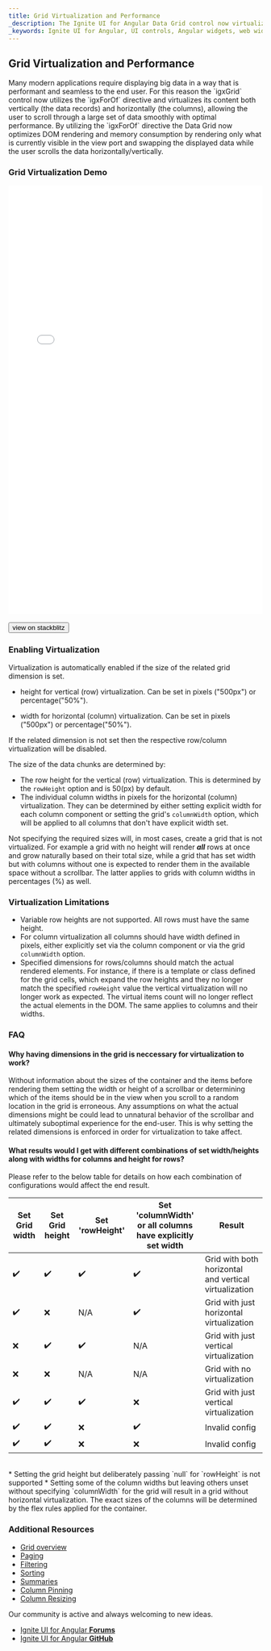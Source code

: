 ```yaml
---
title: Grid Virtualization and Performance
_description: The Ignite UI for Angular Data Grid control now virtualizes its columns and rows, visualizing only the visible chunks of the data in the DOM, as a result allowing smooth and seamless scrolling through large sets of data.
_keywords: Ignite UI for Angular, UI controls, Angular widgets, web widgets, UI widgets, Angular, Native Angular Components Suite, Native Angular Controls, Native Angular Components Library, Angular Data Grid component, Angular Data Grid control, Angular Grid component, Angular Grid control, Angular High Performance Grid, Virtualization, Performance
---
```


## Grid Virtualization and Performance

<p class="highlight">Many modern applications require displaying big data in a way that is performant and seamless to the end user.
For this reason the `igxGrid` control now utilizes the `igxForOf` directive and virtualizes its content both vertically (the data records) and horizontally (the columns), allowing the user to scroll through a large set of data smoothly with optimal performance.
By utilizing the `igxForOf` directive the Data Grid now optimizes DOM rendering and memory consumption by rendering only what is currently visible in the view port and swapping the displayed data while the user scrolls the data horizontally/vertically.</p>
<div class="divider"></div>

### Grid Virtualization Demo

<div class="sample-container loading" style="height:850px">
    <iframe id="grid-sample-2-iframe" src='{environment:demosBaseUrl}/grid-sample-2' width="100%" height="100%" seamless frameBorder="0" onload="onSampleIframeContentLoaded(this);"></iframe>
</div>
<br/>
<div>
<button data-localize="stackblitz" class="stackblitz-btn" data-iframe-id="grid-sample-2-iframe" data-demos-base-url="{environment:demosBaseUrl}">view on stackblitz</button>
</div>

### Enabling Virtualization

Virtualization is automatically enabled if the size of the related grid dimension is set.

*   height for vertical (row) virtualization. Can be set in pixels ("500px") or percentage("50%").

*   width for horizontal (column) virtualization. Can be set in pixels ("500px") or percentage("50%").

If the related dimension is not set then the respective row/column virtualization will be disabled.

The size of the data chunks are determined by:

*   The row height for the vertical (row) virtualization. This is determined by the `rowHeight` option and is 50(px) by default.
*   The individual column widths in pixels for the horizontal (column) virtualization. They can be determined by either setting explicit width for each column component or setting the grid's `columnWidth` option, which will be applied to all columns that don't have explicit width set.

Not specifying the required sizes will, in most cases, create a grid that is not virtualized. For example a grid with no height will render ***all*** rows at once and grow naturally based on their total size, while a grid that has set width but with columns without one is expected to render them in the available space without a scrollbar. The latter applies to grids with column widths in percentages (%) as well.

### Virtualization Limitations

*   Variable row heights are not supported. All rows must have the same height.
*   For column virtualization all columns should have width defined in pixels, either explicitly set via the column component or via the grid `columnWidth` option.
*   Specified dimensions for rows/columns should match the actual rendered elements. For instance, if there is a template or class defined for the grid cells, which expand the row heights and they no longer match the specified `rowHeight` value the vertical virtualization will no longer work as expected. The virtual items count will no longer reflect the actual elements in the DOM. The same applies to columns and their widths.


### FAQ

#### Why having dimensions in the grid is neccessary for virtualization to work?

Without information about the sizes of the container and the items before rendering them setting the width or height of a scrollbar or determining which of the items should be in the view when you scroll to a random location in the grid is erroneous. Any assumptions on what the actual dimensions might be could lead to unnatural behavior of the scrollbar and ultimately suboptimal experience for the end-user. This is why setting the related dimensions is enforced in order for virtualization to take affect.

#### What results would I get with different combinations of set width/heights along with widths for columns and height for rows?

Please refer to the below table for details on how each combination of configurations would affect the end result.

| Set Grid width     | Set Grid height    | Set 'rowHeight'    | Set 'columnWidth' or all columns have explicitly set width | Result                                                |
|--------------------|--------------------|--------------------|------------------------------------------------------------|-------------------------------------------------------|
| :heavy_check_mark: | :heavy_check_mark: | :heavy_check_mark: | :heavy_check_mark:                                         | Grid with both horizontal and vertical virtualization |
| :heavy_check_mark: | :x:                | N/A                | :heavy_check_mark:                                         | Grid with just horizontal virtualization              |
| :x:                | :heavy_check_mark: | :heavy_check_mark: | N/A                                                        | Grid with just vertical virtualization                |
| :x:                | :x:                | N/A                | N/A                                                        | Grid with no virtualization                           |
| :heavy_check_mark: | :heavy_check_mark: | :heavy_check_mark: | :x:                                                        | Grid with just vertical virtualization                |
| :heavy_check_mark: | :heavy_check_mark: | :x:                | :heavy_check_mark:                                         | Invalid config                                        |
| :heavy_check_mark: | :heavy_check_mark: | :x:                | :x:                                                        | Invalid config                                        |

<br/>
*   Setting the grid height but deliberately passing `null` for `rowHeight` is not supported
*   Setting some of the column widths but leaving others unset without specifying `columnWidth` for the grid will result in a grid without horizontal virtualization. The exact sizes of the columns will be determined by the flex rules applied for the container.

### Additional Resources
<div class="divider--half"></div>

* [Grid overview](grid.html)
* [Paging](grid_paging.html)
* [Filtering](grid_filtering.html)
* [Sorting](grid_sorting.html)
* [Summaries](grid_summaries.html)
* [Column Pinning](grid_column_pinning.html)
* [Column Resizing](grid_column_resizing.html)

<div class="divider--half"></div>
Our community is active and always welcoming to new ideas.

* [Ignite UI for Angular **Forums**](https://www.infragistics.com/community/forums/f/ignite-ui-for-angular)
* [Ignite UI for Angular **GitHub**](https://github.com/IgniteUI/igniteui-angular)
